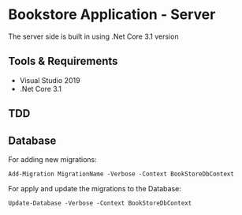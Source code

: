 # Bookstore Application - Server

The server side is built in using .Net Core 3.1 version

## Tools & Requirements

 - Visual Studio 2019
 - .Net Core 3.1

## TDD


## Database

For adding new migrations:

`Add-Migration MigrationName -Verbose -Context BookStoreDbContext`

For apply and update the migrations to the Database:

`Update-Database -Verbose -Context BookStoreDbContext`
